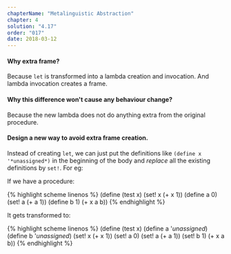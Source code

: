 ```yaml
---
chapterName: "Metalinguistic Abstraction"
chapter: 4
solution: "4.17"
order: "017"
date: 2018-03-12 
---
```


#### Why extra frame?

Because `let` is transformed into a lambda creation and invocation. And lambda invocation creates a frame.

#### Why this difference won't cause any behaviour change?

Because the new lambda does not do anything extra from the original procedure.

#### Design a new way to avoid extra frame creation.

Instead of creating `let`, we can just put the definitions like `(define x '*unassigned*)` in the beginning of the body and *replace* all the existing definitions by `set!`. For eg:

If we have a procedure: 

{% highlight scheme linenos %}
(define (test x)
  (set! x (+ x 1))
  (define a 0)
  (set! a (+ a 1))
  (define b 1)
  (+ x a b))
{% endhighlight %}

It gets transformed to:

{% highlight scheme linenos %}
(define (test x)
  (define a '*unassigned*)
  (define b '*unassigned*)
  (set! x (+ x 1))
  (set! a 0)
  (set! a (+ a 1))
  (set! b 1)
  (+ x a b))
{% endhighlight %}
